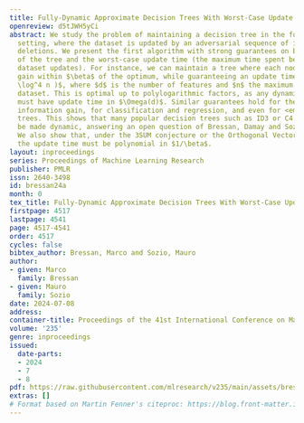```yaml
---
title: Fully-Dynamic Approximate Decision Trees With Worst-Case Update Time Guarantees
openreview: d5tJWH5yCi
abstract: We study the problem of maintaining a decision tree in the fully-dynamic
  setting, where the dataset is updated by an adversarial sequence of insertions and
  deletions. We present the first algorithm with strong guarantees on both the quality
  of the tree and the worst-case update time (the maximum time spent between two consecutive
  dataset updates). For instance, we can maintain a tree where each node has Gini
  gain within $\beta$ of the optimum, while guaranteeing an update time $O(d \beta^{-3}
  \log^4 n )$, where $d$ is the number of features and $n$ the maximum size of the
  dataset. This is optimal up to polylogarithmic factors, as any dynamic algorithm
  must have update time in $\Omega(d)$. Similar guarantees hold for the variance and
  information gain, for classification and regression, and even for <em>boosted</em>
  trees. This shows that many popular decision trees such as ID3 or C4.5 can be efficiently
  be made dynamic, answering an open question of Bressan, Damay and Sozio (AAAI 2023).
  We also show that, under the 3SUM conjecture or the Orthogonal Vectors Hypothesis,
  the update time must be polynomial in $1/\beta$.
layout: inproceedings
series: Proceedings of Machine Learning Research
publisher: PMLR
issn: 2640-3498
id: bressan24a
month: 0
tex_title: Fully-Dynamic Approximate Decision Trees With Worst-Case Update Time Guarantees
firstpage: 4517
lastpage: 4541
page: 4517-4541
order: 4517
cycles: false
bibtex_author: Bressan, Marco and Sozio, Mauro
author:
- given: Marco
  family: Bressan
- given: Mauro
  family: Sozio
date: 2024-07-08
address:
container-title: Proceedings of the 41st International Conference on Machine Learning
volume: '235'
genre: inproceedings
issued:
  date-parts:
  - 2024
  - 7
  - 8
pdf: https://raw.githubusercontent.com/mlresearch/v235/main/assets/bressan24a/bressan24a.pdf
extras: []
# Format based on Martin Fenner's citeproc: https://blog.front-matter.io/posts/citeproc-yaml-for-bibliographies/
---
```

